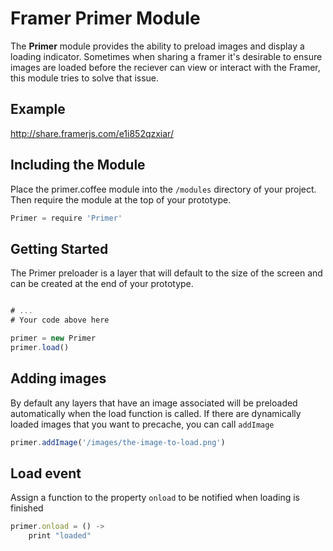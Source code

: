 # Framer Primer Module
The **Primer** module provides the ability to preload images and display a loading indicator. Sometimes when sharing a framer it's desirable to 
ensure images are loaded before the reciever can view or interact with the Framer, this module tries to solve that issue.

## Example
http://share.framerjs.com/e1i852qzxiar/

## Including the Module
Place the primer.coffee module into the `/modules` directory of your project. Then require the module at the top of your prototype.

```javascript
Primer = require 'Primer' 
```


## Getting Started

The Primer preloader is a layer that will default to the size of the screen and can be created at the end of your prototype.

```javascript

# ...
# Your code above here

primer = new Primer
primer.load()
```

## Adding images
By default any layers that have an image associated will be preloaded automatically when the load function is called.
If there are dynamically loaded images that you want to precache, you can call `addImage`

```javascript
primer.addImage('/images/the-image-to-load.png')
```

## Load event
Assign a function to the property `onload` to be notified when loading is finished
```javascript
primer.onload = () ->
    print "loaded"
```
